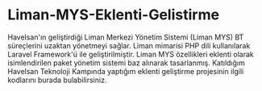 # Liman-MYS-Eklenti-Gelistirme
Havelsan'ın geliştirdiği Liman Merkezi Yönetim Sistemi (Liman MYS) BT süreçlerini uzaktan yönetmeyi sağlar. Liman mimarisi PHP dili kullanılarak Laravel Framework'ü ile geliştirilmiştir. Liman MYS özellikleri eklenti olarak isimlendirilen paket yönetim sistemi baz alınarak tasarlanmış. Katıldığım Havelsan Teknoloji Kampında yaptığım eklenti geliştirme projesinin ilgili kodlarını burada bulabilirsiniz.
